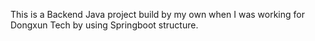 This is a Backend Java project build by my own when I was working for Dongxun Tech by using Springboot structure.
